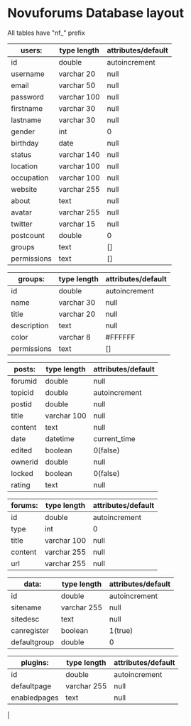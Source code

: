 # Novuforums Database layout
All tables have "nf_" prefix

| users:      | type length   | attributes/default  |
| ----------- | -----------   | ------------------- |
| id          | double        | autoincrement       |
| username    | varchar 20    | null                |
| email       | varchar 50    | null                |
| password    | varchar 100   | null                |
| firstname   | varchar 30    | null                |
| lastname    | varchar 30    | null                |
| gender      | int           | 0                   |
| birthday    | date          | null                |
| status      | varchar 140   | null                |
| location    | varchar 100   | null                |
| occupation  | varchar 100   | null                |
| website     | varchar 255   | null                |
| about       | text          | null                |
| avatar      | varchar 255   | null                |
| twitter     | varchar 15    | null                |
| postcount   | double        | 0                   |
| groups      | text          | []                  |
| permissions | text          | []                  |

| groups:     | type length   | attributes/default  |
| ----------- | ------------- | ------------------- |
| id          | double        | autoincrement       |
| name        | varchar 30    | null                |
| title       | varchar 20    | null                |
| description | text          | null                |
| color       | varchar 8     | #FFFFFF             |
| permissions | text          | []                  |

| posts:    | type length   | attributes/default  |
| --------- | ------------- | ------------------- |
| forumid   | double        | null                |
| topicid   | double        | autoincrement       |
| postid    | double        | null                |
| title     | varchar 100   | null                |
| content   | text          | null                |
| date      | datetime      | current_time        |
| edited    | boolean       | 0(false)            |
| ownerid   | double        | null                |
| locked    | boolean       | 0(false)            |
| rating    | text          | null                |

| forums:   | type length   | attributes/default  |
| --------- | ------------- | ------------------- |
| id        | double        | autoincrement       |
| type      | int           | 0                   |
| title     | varchar 100   | null                |
| content   | varchar 255   | null                |
| url       | varchar 255   | null                |

| data:        | type length   | attributes/default |
| ------------ | ------------- | ------------------ |
| id           | double        | autoincrement      |
| sitename     | varchar 255   | null               |
| sitedesc     | text          | null               |
| canregister  | boolean       | 1(true)            |
| defaultgroup | double        | 0                  |

| plugins:      | type length   | attributes/default  |
| ------------- | ------------- | ------------------- |
| id            | double        | autoincrement       |
| defaultpage   | varchar 255   | null                |
| enabledpages  | text          | null                |
|
